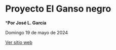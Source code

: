 # Proyecto El Ganso negro

***Por José L. García**

Domingo 19 de mayo de 2024


<a href="https://josegarcia19809.github.io/ganso_negro_2024/" target="_blank">Ver sitio web</a>